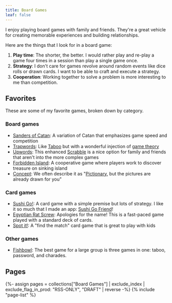 ```yaml
---
title: Board Games
leaf: false
---
```


I enjoy playing board games with family and friends. They're a great vehicle for
creating memorable experiences and building relationships.

Here are the things that I look for in a board game:

1. **Play time**: The shorter, the better. I would rather play and re-play a
   game four times in a session than play a single game once.
2. **Strategy**: I don't care for games revolve around random events like dice
   rolls or drawn cards. I want to be able to craft and execute a strategy.
3. **Cooperation**: Working together to solve a problem is more interesting to
   me than competition.

## Favorites

These are some of my favorite games, broken down by category.

### Board games

- [Sanders of Catan](/board-games/sanders-of-catan): A variation of Catan that
  emphasizes game speed and competition
- [Trapwords](https://boardgamegeek.com/boardgame/257527/trapwords): Like
  [Taboo](https://boardgamegeek.com/boardgame/1111/taboo) but with a wonderful
  injection of [game theory](https://en.wikipedia.org/wiki/Game_theory)
- [Upwords](https://boardgamegeek.com/boardgame/1515/upwords): This enhanced
  [Scrabble](https://boardgamegeek.com/boardgame/320/scrabble) is a nice option
  for family and friends that aren't into the more complex games
- [Forbidden Island](https://boardgamegeek.com/boardgame/65244/forbidden-island):
  A cooperative game where players work to discover treasure on sinking island
- [Concept](https://boardgamegeek.com/boardgame/147151/concept): We often
  describe it as
  "[Pictionary](https://boardgamegeek.com/boardgame/2281/pictionary), but the
  pictures are already drawn for you"

### Card games

- [Sushi Go!](https://boardgamegeek.com/boardgame/133473/sushi-go): A card game
  with a simple premise but lots of strategy. I like it so much that I made an
  app: [Sushi Go Friend](https://sushigofriend.netlify.app/)!
- [Egyptian Rat Screw](https://en.wikipedia.org/wiki/Egyptian_Ratscrew):
  Apologies for the name! This is a fast-paced game played with a standard deck
  of cards.
- [Spot it!](https://boardgamegeek.com/boardgame/63268/spot-it): A "find the
  match" card game that is great to play with kids

### Other games

- [Fishbowl](https://fishbowl-game.com/): The best game for a large group is
  three games in one: taboo, password, and charades.

## Pages

{%- assign pages = collections["Board Games"] | exclude_index | exclude_flag_in_prod: "RSS-ONLY", "DRAFT" | reverse -%}
{% include "page-list" %}
